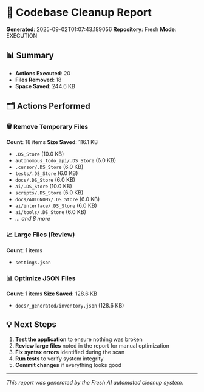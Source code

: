 # 🧹 Codebase Cleanup Report

**Generated**: 2025-09-02T01:07:43.189056
**Repository**: Fresh
**Mode**: EXECUTION

## 📊 Summary

- **Actions Executed**: 20
- **Files Removed**: 18
- **Space Saved**: 244.6 KB

## 🗂️ Actions Performed

### 🗑️ Remove Temporary Files
**Count**: 18 items
**Size Saved**: 116.1 KB

- `.DS_Store` (10.0 KB)
- `autonomous_todo_api/.DS_Store` (6.0 KB)
- `.cursor/.DS_Store` (6.0 KB)
- `tests/.DS_Store` (6.0 KB)
- `docs/.DS_Store` (6.0 KB)
- `ai/.DS_Store` (10.0 KB)
- `scripts/.DS_Store` (6.0 KB)
- `docs/AUTONOMY/.DS_Store` (6.0 KB)
- `ai/interface/.DS_Store` (6.0 KB)
- `ai/tools/.DS_Store` (6.0 KB)
- *... and 8 more*

### 📈 Large Files (Review)
**Count**: 1 items

- `settings.json`

### 📊 Optimize JSON Files
**Count**: 1 items
**Size Saved**: 128.6 KB

- `docs/_generated/inventory.json` (128.6 KB)

## 💡 Next Steps

1. **Test the application** to ensure nothing was broken
2. **Review large files** noted in the report for manual optimization
3. **Fix syntax errors** identified during the scan
4. **Run tests** to verify system integrity
5. **Commit changes** if everything looks good

---

*This report was generated by the Fresh AI automated cleanup system.*